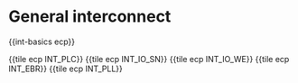 # General interconnect

{{int-basics ecp}}

{{tile ecp INT_PLC}}
{{tile ecp INT_IO_SN}}
{{tile ecp INT_IO_WE}}
{{tile ecp INT_EBR}}
{{tile ecp INT_PLL}}
